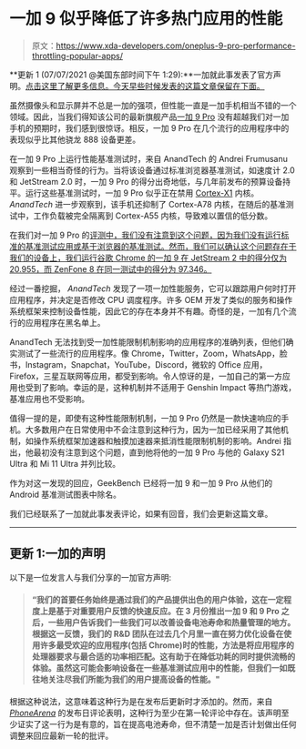# 一加 9 似乎降低了许多热门应用的性能

> 原文：<https://www.xda-developers.com/oneplus-9-pro-performance-throttling-popular-apps/>

**更新 1 (07/07/2021 @美国东部时间下午 1:29):**一加就此事发表了官方声明。[点击这里了解更多信息。今天早些时候发表的这篇文章保留在下面。](#update1)

虽然摄像头和显示屏并不总是一加的强项，但性能一直是一加手机相当不错的一个领域。因此，当我们得知该公司的最新旗舰产品[一加 9 Pro](https://www.xda-developers.com/oneplus-9/) 没有超越我们对一加手机的预期时，我们感到很惊讶。相反，一加 9 Pro 在几个流行的应用程序中的表现似乎比其他骁龙 888 设备更差。

在一加 9 Pro 上运行性能基准测试时，来自 AnandTech 的 Andrei Frumusanu 观察到一些相当奇怪的行为。当将该设备通过标准浏览器基准测试，如速度计 2.0 和 JetStream 2.0 时，一加 9 Pro 的得分出奇地低，与几年前发布的预算设备持平。运行这些基准测试时，一加 9 Pro 似乎正在禁用 [Cortex-X1](https://www.xda-developers.com/arm-announces-cortex-x-custom-cpu-program/) 内核。 *AnandTech* 进一步观察到，该手机还抑制了 Cortex-A78 内核，在随后的基准测试中，工作负载被完全隔离到 Cortex-A55 内核，导致难以置信的低分数。

在我们对一加 9 Pro 的[评测中，我们没有注意到这个问题，因为我们没有运行标准的基准测试应用或基于浏览器的基准测试。然而，我们可以确认这个问题存在于我们的设备上，我们运行谷歌 Chrome 的一加 9 在 JetStream 2 中的得分仅为 20.955，而 ZenFone 8 在同一测试中的得分为 97.346。](https://www.xda-developers.com/oneplus-9-pro-review/)

经过一番挖掘， *AnandTech* 发现了一项一加性能服务，它可以跟踪用户何时打开应用程序，并决定是否修改 CPU 调度程序。许多 OEM 开发了类似的服务和操作系统框架来控制设备性能，因此它的存在本身并不有趣。奇怪的是，一加有几个流行的应用程序在黑名单上。

AnandTech 无法找到受一加性能限制机制影响的应用程序的准确列表，但他们确实测试了一些流行的应用程序。像 Chrome，Twitter，Zoom，WhatsApp，脸书，Instagram，Snapchat，YouTube，Discord，微软的 Office 应用，Firefox，三星互联网等应用，都受到影响。令人惊讶的是，一加自己的第一方应用也受到了影响。幸运的是，这种机制并不适用于 Genshin Impact 等热门游戏，基准应用也不受影响。

值得一提的是，即使有这种性能限制机制，一加 9 Pro 仍然是一款快速响应的手机。大多数用户在日常使用中不会注意到这种行为，因为一加已经采用了其他机制，如操作系统框架加速器和触摸加速器来抵消性能限制机制的影响。Andrei 指出，他最初没有注意到这个问题，直到他将他的一加 9 Pro 与他的 Galaxy S21 Ultra 和 Mi 11 Ultra 并列比较。

作为对这一发现的回应，GeekBench 已经将一加 9 和一加 9 Pro 从他们的 Android 基准测试图表中除名。

我们已经联系了一加就此事发表评论，如果有回音，我们会更新这篇文章。

* * *

## 更新 1:一加的声明

以下是一位发言人与我们分享的一加官方声明:

> #### “我们的首要任务始终是通过我们的产品提供出色的用户体验，这在一定程度上是基于对重要用户反馈的快速反应。在 3 月份推出一加 9 和 9 Pro 之后，一些用户告诉我们一些我们可以改善设备电池寿命和热量管理的地方。根据这一反馈，我们的 R&D 团队在过去几个月里一直在努力优化设备在使用许多最受欢迎的应用程序(包括 Chrome)时的性能，方法是将应用程序的处理器要求与最合适的功率相匹配。这有助于在降低功耗的同时提供流畅的体验。虽然这可能会影响设备在一些基准测试应用中的性能，但我们一如既往地关注尽我们所能为我们的用户提高设备的性能。"

根据这种说法，这意味着这种行为是在发布后更新时才添加的。然而，来自 [*PhoneArena*](https://www.phonearena.com/reviews/oneplus-9-pro-review_id4998#:~:text=The%20phone%20performs%20admirably%20in%20both%20synthetic%20benchmarks%20and%20real-life%20scenarios.) 的发布日评论表明，这种行为至少在第一轮评论中存在。该声明至少证实了这一行为是有意的，旨在提高电池寿命，但不清楚一加是否计划做出任何调整来回应最新一轮的批评。